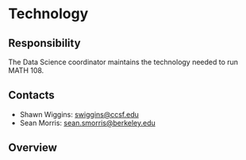 # Technology

## Responsibility
The Data Science coordinator maintains the technology needed to run MATH 108.

## Contacts
- Shawn Wiggins: swiggins@ccsf.edu
- Sean Morris: sean.smorris@berkeley.edu

## Overview